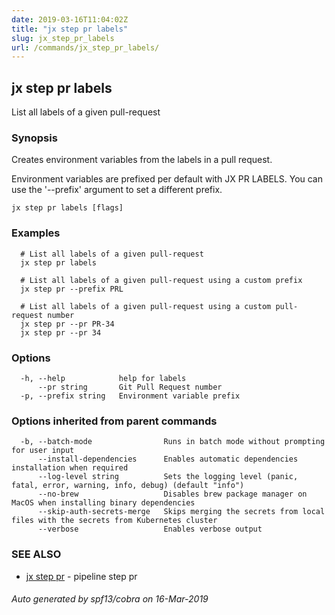 ```yaml
---
date: 2019-03-16T11:04:02Z
title: "jx step pr labels"
slug: jx_step_pr_labels
url: /commands/jx_step_pr_labels/
---
```

## jx step pr labels

List all labels of a given pull-request

### Synopsis

Creates environment variables from the labels in a pull request. 

Environment variables are prefixed per default with JX PR LABELS. You can use the '--prefix' argument to set a different prefix.

```
jx step pr labels [flags]
```

### Examples

```
  # List all labels of a given pull-request
  jx step pr labels
  
  # List all labels of a given pull-request using a custom prefix
  jx step pr --prefix PRL
  
  # List all labels of a given pull-request using a custom pull-request number
  jx step pr --pr PR-34
  jx step pr --pr 34
```

### Options

```
  -h, --help            help for labels
      --pr string       Git Pull Request number
  -p, --prefix string   Environment variable prefix
```

### Options inherited from parent commands

```
  -b, --batch-mode                Runs in batch mode without prompting for user input
      --install-dependencies      Enables automatic dependencies installation when required
      --log-level string          Sets the logging level (panic, fatal, error, warning, info, debug) (default "info")
      --no-brew                   Disables brew package manager on MacOS when installing binary dependencies
      --skip-auth-secrets-merge   Skips merging the secrets from local files with the secrets from Kubernetes cluster
      --verbose                   Enables verbose output
```

### SEE ALSO

* [jx step pr](/commands/jx_step_pr/)	 - pipeline step pr

###### Auto generated by spf13/cobra on 16-Mar-2019
